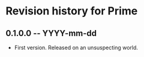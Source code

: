 # Revision history for Prime

## 0.1.0.0 -- YYYY-mm-dd

* First version. Released on an unsuspecting world.
